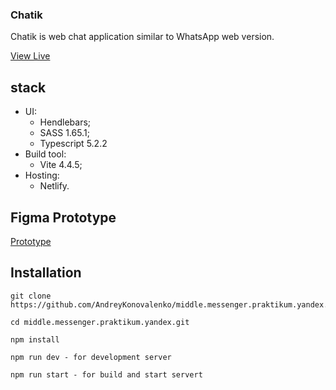 ### Chatik

Chatik is web chat application similar to WhatsApp web version.

[View Live](https://64e9eddf04ddee2d24bdcf27--clinquant-souffle-ad0372.netlify.app/)

## stack

- UI:
  - Hendlebars;
  - SASS 1.65.1;
  - Typescript 5.2.2
- Build tool:
  - Vite 4.4.5;
- Hosting:
  - Netlify.
  <!-- - state management:
  - Redux + TypeScript
  - API connection:
  - HTTP;
  - WebSocket;
  - authentication/authorisation:
  - JSON WEB Tokens
  - unit tests:
  - Jest;
  - e2e tests:
  - cypress. -->

## Figma Prototype

[Prototype](https://www.figma.com/file/s7nrocZRdKLn4HYig2A5Ni/Chatik?type=design&node-id=0%3A1&mode=design&t=XzsPFrRpoMFGDHc7-1)

## Installation

```
git clone https://github.com/AndreyKonovalenko/middle.messenger.praktikum.yandex.git
```

```
cd middle.messenger.praktikum.yandex.git
```

```
npm install
```

```
npm run dev - for development server
```

```
npm run start - for build and start servert
```

